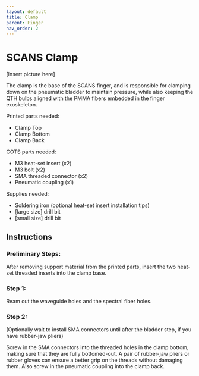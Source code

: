 ```yaml
---
layout: default
title: Clamp
parent: Finger
nav_order: 2
--- 
```


# SCANS Clamp

[Insert picture here]

The clamp is the base of the SCANS finger, and is responsible for clamping down on the pneumatic bladder to maintain pressure, while also keeping the QTH bulbs aligned with the PMMA fibers embedded in the finger exoskeleton.

Printed parts needed:
- Clamp Top
- Clamp Bottom
- Clamp Back

COTS parts needed:
- M3 heat-set insert (x2)
- M3 bolt (x2)
- SMA threaded connector (x2)
- Pneumatic coupling (x1)

Supplies needed:
- Soldering iron (optional heat-set insert installation tips)
- [large size] drill bit
- [small size] drill bit

## Instructions

### Preliminary Steps:

After removing support material from the printed parts, insert the two heat-set threaded inserts into the clamp base.

### Step 1: 

Ream out the waveguide holes and the spectral fiber holes.

### Step 2: 

(Optionally wait to install SMA connectors until after the bladder step, if you have rubber-jaw pliers)

Screw in the SMA connectors into the threaded holes in the clamp bottom, making sure that they are fully bottomed-out. A pair of rubber-jaw pliers or rubber gloves can ensure a better grip on the threads without damaging them. Also screw in the pneumatic coupling into the clamp back.
